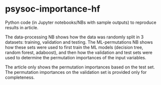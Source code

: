 # psysoc-importance-hf
Python code (in Jupyter notebooks/NBs with sample outputs) to reproduce results in article.

The data-processing NB shows how the data was randomly split in 3 datasets: training, validation and testing.
The ML-permutations NB shows how these sets were used to first train the ML models (decision tree, random forest, adaboost), and then how the validation and test sets were used to determine the permutation importances of the input variables.

The article only shows the permutation importances based on the test set. The permutation importances on the validation set is provided only for completeness.
